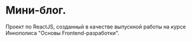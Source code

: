 # Мини-блог.

Проект по ReactJS, созданный в качестве выпускной работы на курсе Иннополиса "Основы Frontend-разработки".